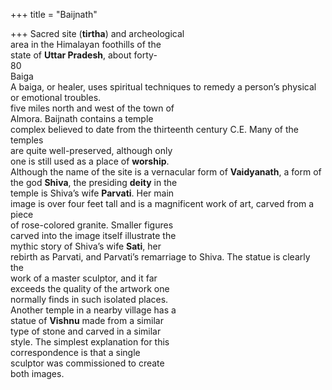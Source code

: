 +++
title = "Baijnath"

+++
Sacred site (**tirtha**) and archeological  
area in the Himalayan foothills of the  
state of **Uttar Pradesh**, about forty-  
80  
Baiga  
A baiga, or healer, uses spiritual techniques to remedy a person’s physical or emotional troubles.  
five miles north and west of the town of  
Almora. Baijnath contains a temple  
complex believed to date from the thirteenth century C.E. Many of the temples  
are quite well-preserved, although only  
one is still used as a place of **worship**.  
Although the name of the site is a vernacular form of **Vaidyanath**, a form of  
the god **Shiva**, the presiding **deity** in the  
temple is Shiva’s wife **Parvati**. Her main  
image is over four feet tall and is a magnificent work of art, carved from a piece  
of rose-colored granite. Smaller figures  
carved into the image itself illustrate the  
mythic story of Shiva’s wife **Sati**, her  
rebirth as Parvati, and Parvati’s remarriage to Shiva. The statue is clearly the  
work of a master sculptor, and it far  
exceeds the quality of the artwork one  
normally finds in such isolated places.  
Another temple in a nearby village has a  
statue of **Vishnu** made from a similar  
type of stone and carved in a similar  
style. The simplest explanation for this  
correspondence is that a single  
sculptor was commissioned to create  
both images.